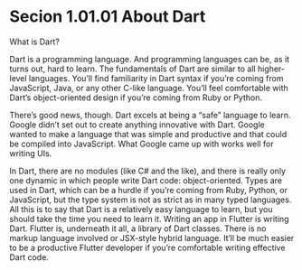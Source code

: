 # Secion 1.01.01 About Dart

What is Dart?

Dart is a programming language. And programming languages can be, as it turns out, hard to
learn. The fundamentals of Dart are similar to all higher-level languages. You’ll find
familiarity in Dart syntax if you’re coming from JavaScript, Java, or any other C-like
language. You’ll feel comfortable with Dart’s object-oriented design if you’re coming
from Ruby or Python.

There’s good news, though. Dart excels at being a “safe” language to learn. Google
didn’t set out to create anything innovative with Dart. Google wanted to make a language
that was simple and productive and that could be compiled into JavaScript.
What Google came up with works well for writing UIs.

In Dart, there are no modules (like C# and the like), and there is really only one
dynamic in which people write Dart code: object-oriented. Types are used in Dart,
which can be a hurdle if you’re coming from Ruby, Python, or JavaScript, but the type
system is not as strict as in many typed languages.
All this is to say that Dart is a relatively easy language to learn, but you should take
the time you need to learn it. Writing an app in Flutter is writing Dart. Flutter is,
underneath it all, a library of Dart classes. There is no markup language involved or
JSX-style hybrid language. It’ll be much easier to be a productive Flutter developer if
you’re comfortable writing effective Dart code.